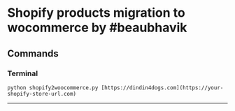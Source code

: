 # Shopify products migration to wocommerce by #beaubhavik

## Commands

### Terminal

```shell
python shopify2woocommerce.py [https://dindin4dogs.com](https://your-shopify-store-url.com)
```
*********************************
